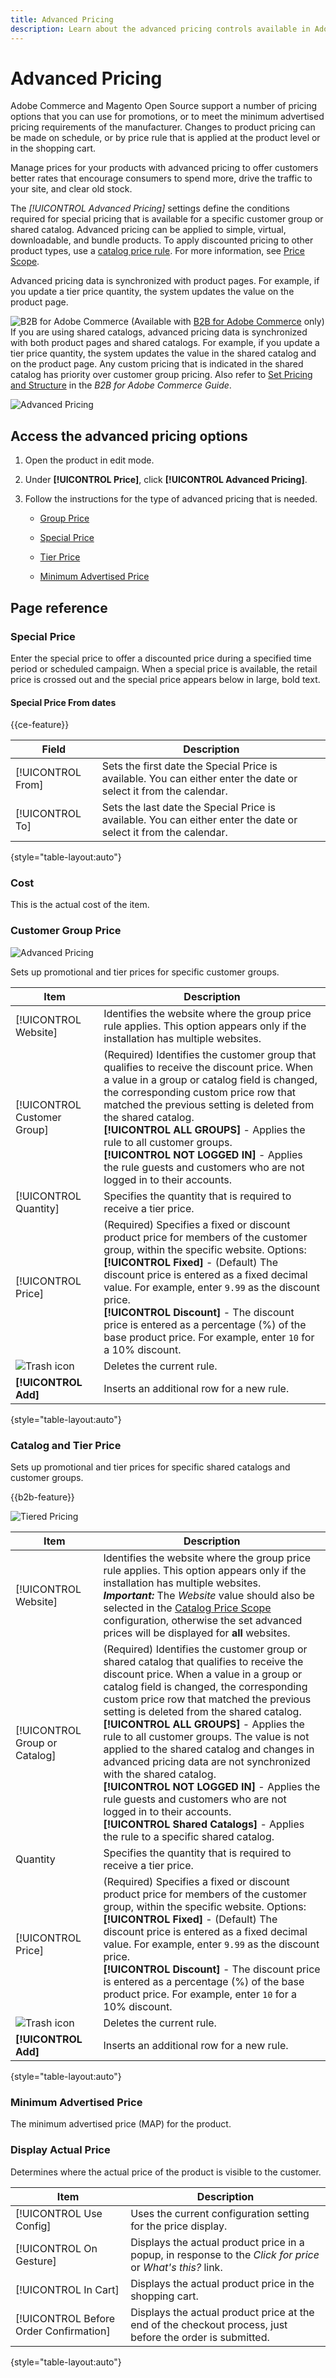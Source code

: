 ```yaml
---
title: Advanced Pricing
description: Learn about the advanced pricing controls available in Adobe Commerce.
---
```

# Advanced Pricing

Adobe Commerce and Magento Open Source support a number of pricing options that you can use for promotions, or to meet the minimum advertised pricing requirements of the manufacturer. Changes to product pricing can be made on schedule, or by price rule that is applied at the product level or in the shopping cart.

Manage prices for your products with advanced pricing to offer customers better rates that encourage consumers to spend more, drive the traffic to your site, and clear old stock.

The _[!UICONTROL Advanced Pricing]_ settings define the conditions required for special pricing that is available for a specific customer group or shared catalog. Advanced pricing can be applied to simple, virtual, downloadable, and bundle products. To apply discounted pricing to other product types, use a [catalog price rule](https://docs.magento.com/user-guide/marketing/price-rules-catalog.html). For more information, see [Price Scope](catalog-price-scope.md).

Advanced pricing data is synchronized with product pages. For example, if you update a tier price quantity, the system updates the value on the product page.

![B2B for Adobe Commerce](../assets/b2b.svg) (Available with [B2B for Adobe Commerce](./b2b/../introduction.md) only) If you are using shared catalogs, advanced pricing data is synchronized with both product pages and shared catalogs. For example, if you update a tier price quantity, the system updates the value in the shared catalog and on the product page. Any custom pricing that is indicated in the shared catalog has priority over customer group pricing. Also refer to [Set Pricing and Structure](https://experienceleague.adobe.com/docs/commerce-admin/b2b/shared-catalogs/define/catalog-shared-pricing-structure.html) in the _B2B for Adobe Commerce Guide_.

![Advanced Pricing](./assets/product-pricing-advanced-link.png)<!-- zoom -->

## Access the advanced pricing options

1. Open the product in edit mode.

1. Under **[!UICONTROL Price]**, click **[!UICONTROL Advanced Pricing]**.

1. Follow the instructions for the type of advanced pricing that is needed.

   - [Group Price](product-price-group.md)

   - [Special Price](product-price-special.md)

   - [Tier Price](product-price-tier.md)

   - [Minimum Advertised Price](product-price-minimum-advertised.md)

## Page reference

### Special Price

Enter the special price to offer a discounted price during a specified time period or scheduled campaign. When a special price is available, the retail price is crossed out and the special price appears below in large, bold text.

#### Special Price From dates

{{ce-feature}}

| Field | Description |
| ---- | ----------- |
|[!UICONTROL From]|Sets the first date the Special Price is available. You can either enter the date or select it from the calendar.|
|[!UICONTROL To]|Sets the last date the Special Price is available. You can either enter the date or select it from the calendar.|

{style="table-layout:auto"}

### Cost

This is the actual cost of the item.

### Customer Group Price

![Advanced Pricing](./assets/product-pricing-advanced.png)<!-- zoom -->

Sets up promotional and tier prices for specific customer groups.

| Item | Description |
| ---- | ----------- |
|[!UICONTROL Website]|Identifies the website where the group price rule applies. This option appears only if the installation has multiple websites.|
|[!UICONTROL Customer Group]|(Required) Identifies the customer group that qualifies to receive the discount price. When a value in a group or catalog field is changed, the corresponding custom price row that matched the previous setting is deleted from the shared catalog. <br/>**[!UICONTROL ALL GROUPS]** - Applies the rule to all customer groups. <br/>**[!UICONTROL NOT LOGGED IN]** - Applies the rule guests and customers who are not logged in to their accounts.|
|[!UICONTROL Quantity]|Specifies the quantity that is required to receive a tier price.|
|[!UICONTROL Price]|(Required) Specifies a fixed or discount product price for members of the customer group, within the specific website. Options: <br/>**[!UICONTROL Fixed]** - (Default) The discount price is entered as a fixed decimal value. For example, enter `9.99` as the discount price. <br/>**[!UICONTROL Discount]** - The discount price is entered as a percentage (%) of the base product price. For example, enter `10` for a 10% discount.|
|![Trash icon](../assets/icon-delete-trashcan-solid.png) |Deletes the current rule.|
|**[!UICONTROL Add]**|Inserts an additional row for a new rule.|

{style="table-layout:auto"}

### Catalog and Tier Price

Sets up promotional and tier prices for specific shared catalogs and customer groups.

{{b2b-feature}}

![Tiered Pricing](./assets/product-pricing-promotional-tiered-b2b.png)<!-- zoom -->

|Item|Description|
|----|-----------|
|[!UICONTROL Website]|Identifies the website where the group price rule applies. This option appears only if the installation has multiple websites. <br>**_Important:_** The _Website_ value should also be selected in the [Catalog Price Scope](catalog-price-scope.md) configuration, otherwise the set advanced prices will be displayed for **all** websites.|
|[!UICONTROL Group or Catalog]|(Required) Identifies the customer group or shared catalog that qualifies to receive the discount price. When a value in a group or catalog field is changed, the corresponding custom price row that matched the previous setting is deleted from the shared catalog. <br/>**[!UICONTROL ALL GROUPS]** - Applies the rule to all customer groups. The value is not applied to the shared catalog and changes in advanced pricing data are not synchronized with the shared catalog.<br/>**[!UICONTROL NOT LOGGED IN]** - Applies the rule guests and customers who are not logged in to their accounts.<br/>**[!UICONTROL Shared Catalogs]** - Applies the rule to a specific shared catalog.|
|Quantity|Specifies the quantity that is required to receive a tier price.|
|[!UICONTROL Price]|(Required) Specifies a fixed or discount product price for members of the customer group, within the specific website. Options: <br/>**[!UICONTROL Fixed]** - (Default) The discount price is entered as a fixed decimal value. For example, enter `9.99` as the discount price. <br/>**[!UICONTROL Discount]** - The discount price is entered as a percentage (%) of the base product price. For example, enter `10` for a 10% discount.|
|![Trash icon](../assets/icon-delete-trashcan-solid.png) |Deletes the current rule.|
|**[!UICONTROL Add]**|Inserts an additional row for a new rule.|

{style="table-layout:auto"}

### Minimum Advertised Price

The minimum advertised price (MAP) for the product.

### Display Actual Price

Determines where the actual price of the product is visible to the customer.

|Item|Description|
|----|-----------|
|[!UICONTROL Use Config]|Uses the current configuration setting for the price display.|
|[!UICONTROL On Gesture]|Displays the actual product price in a popup, in response to the _Click for price_ or _What's this?_ link.|
|[!UICONTROL In Cart]|Displays the actual product price in the shopping cart.|
|[!UICONTROL Before Order Confirmation]|Displays the actual product price at the end of the checkout process, just before the order is submitted.|

{style="table-layout:auto"}

